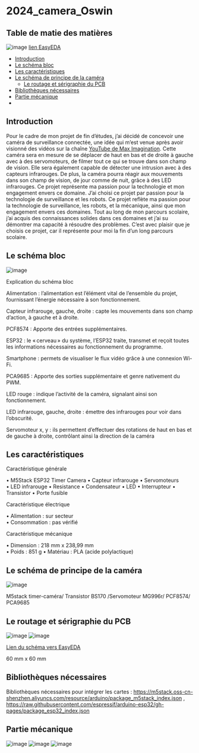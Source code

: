 
# 2024_camera_Oswin

## Table de matie des matières

![image](https://github.com/Oswin243/2024_camera_Oswin/assets/166718391/ee703e5f-3518-406a-b32f-7055061311c4) [lien EasyEDA](https://oshwlab.com/oswin03/sch-ma-cam-ra) 

- [Introduction](#Introduction)
- [Le schéma bloc](#Le-schéma-bloc) 
- [Les caractéristiques](#Les-caractéristiques)
- [Le schéma de principe de la caméra](#Le-schéma-de-principe-de-la-caméra)
  - [Le routage et sérigraphie du PCB](#Le-routage-et-sérigraphie-du-PCB)
- [Bibliothèques nécessaires](#Bibliothèques-nécessaires)  
- [Partie mécanique](#Partie-mécanique)
- 



## Introduction

Pour le cadre de mon projet de fin d’études, j’ai décidé de concevoir une caméra de surveillance connectée, une idée qui m’est venue après avoir visionné des vidéos sur la chaîne [YouTube de Max Imagination](https://www.youtube.com/watch?v=Ul0h5Maeoeg&t=4s). Cette caméra sera en mesure de se déplacer de haut en bas et de droite à gauche avec à des servomoteurs, de filmer tout ce qui se trouve dans son champ de vision. Elle sera également capable de détecter une intrusion avec à des capteurs infrarouges. De plus, la caméra pourra réagir aux mouvements dans son champ de vision, de jour comme de nuit, grâce à des LED infrarouges.
Ce projet représente ma passion pour la technologie et mon engagement envers ce domaine. 
J’ai choisi ce projet par passion pour la technologie de surveillance et les robots.
Ce projet reflète ma passion pour la technologie de surveillance, les robots, et la mécanique, ainsi que mon engagement envers ces domaines. Tout au long de mon parcours scolaire, j’ai acquis des connaissances solides dans ces domaines et j’ai su démontrer ma capacité à résoudre des problèmes.
C’est avec plaisir que je choisis ce projet, car il représente pour moi la fin d’un long parcours scolaire.


## Le schéma bloc

![image](https://github.com/Oswin243/2024_camera_Oswin/assets/166718391/252e9367-89a1-4cfe-adb6-858941e33dae)


Explication du schéma bloc 

Alimentation : l’alimentation est l’élément vital de l’ensemble du projet, fournissant l’énergie nécessaire à son fonctionnement.

Capteur infrarouge, gauche, droite : capte les mouvements dans son champ d’action, à gauche et à droite.

PCF8574 : Apporte des entrées supplémentaires. 

ESP32 : le « cerveau » du système, l’ESP32 traite, transmet et reçoit toutes les informations nécessaires au fonctionnement du programme.

Smartphone : permets de visualiser le flux vidéo grâce à une connexion Wi-Fi.

PCA9685 : Apporte des sorties supplémentaire et genre nativement du PWM.

LED rouge : indique l’activité de la caméra, signalant ainsi son fonctionnement.

LED infrarouge, gauche, droite : émettre des infrarouges pour voir dans l’obscurité.

Servomoteur x, y : ils permettent d’effectuer des rotations de haut en bas et de gauche à droite, contrôlant ainsi la direction de la caméra

## Les caractéristiques

Caractéristique générale   

•	M5Stack ESP32 Timer Camera 
•	Capteur infrarouge
•	Servomoteurs   
•	LED infrarouge 
•	Resistance 
•	Condensateur 
•	LED 
•	Interrupteur 
•	Transistor
•	Porte fusible   
  
Caractéristique électrique

•	Alimentation : sur secteur  
•	Consommation : pas vérifié  
 
Caractéristique mécanique 

•	Dimension : 218 mm x  238,99 mm  
•	Poids : 851 g 
•	Matériau : PLA (acide polylactique) 


## Le schéma de principe de la caméra

![image](https://github.com/Oswin243/2024_camera_Oswin/assets/166718391/22fe538d-27cd-4880-be23-c74240a38d34)

M5stack timer-caméra/ Transistor BS170 /Servomoteur MG996r/ PCF8574/ PCA9685


## Le routage et sérigraphie du PCB

![image](https://github.com/Oswin243/2024_camera_Oswin/assets/166718391/7ec2256c-1516-42ba-8925-051054e7fa40)   ![image](https://github.com/Oswin243/2024_camera_Oswin/assets/166718391/172b47bf-f02c-4a56-b8aa-73f446364606)

[Lien du schéma vers EasyEDA](https://oshwlab.com/oswin03/sch-ma-cam-ra) 

60 mm x 60 mm

## Bibliothèques nécessaires 

Bibliothèques nécessaires pour intégrer les cartes : 
https://m5stack.oss-cn-shenzhen.aliyuncs.com/resource/arduino/package_m5stack_index.json ,   https://raw.githubusercontent.com/espressif/arduino-esp32/gh-pages/package_esp32_index.json 

## Partie mécanique

![image](https://github.com/Oswin243/2024_camera_Oswin/assets/166718391/6ecee9cc-4031-4a01-9e86-9090dd8af188)
![image](https://github.com/Oswin243/2024_camera_Oswin/assets/166718391/1d2abec6-7861-4c47-b956-27963fa86319)
![image](https://github.com/Oswin243/2024_camera_Oswin/assets/166718391/fec9397c-c882-4702-96ce-81da2da3684b)










